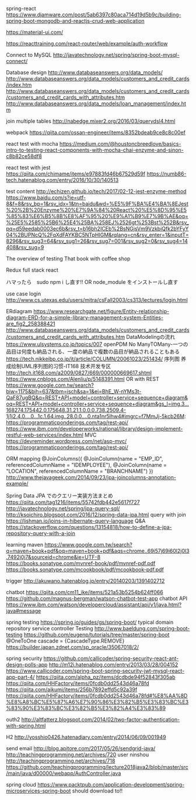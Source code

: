 spring-react
https://www.djamware.com/post/5ab6397c80aca714d19d5b9c/building-spring-boot-mongodb-and-reactjs-crud-web-application

https://material-ui.com/

https://reacttraining.com/react-router/web/example/auth-workflow


Connect to MySQL
http://javatechnology.net/spring/spring-boot-mysql-connect/

Database design
http://www.databaseanswers.org/data_models/
http://www.databaseanswers.org/data_models/customers_and_credit_cards/index.htm
http://www.databaseanswers.org/data_models/customers_and_credit_cards/customers_and_credit_cards_with_attributes.htm
http://www.databaseanswers.org/data_models/loan_management/index.htm

join multiple tables
http://nabedge.mixer2.org/2016/03/querydsl4.html

webpack
https://qiita.com/ossan-engineer/items/8352bdeab9ce8c8c00ef

react test with mocha
https://medium.com/@houstoncbreedlove/basics-intro-to-testing-react-components-with-mocha-chai-enzyme-and-sinon-c8b82ce58df8

react test with jest
https://qiita.com/chimame/items/e97883fd46b67529d59f
https://numb86-tech.hatenablog.com/entry/2016/10/30/140513

test content
http://echizen.github.io/tech/2017/02-12-jest-enzyme-method
https://www.baidu.com/s?ie=utf-8&f=8&rsv_bp=1&rsv_idx=1&tn=baidu&wd=%E5%9F%BA%E4%BA%8EJest%20%2B%20Enzyme%20%E7%9A%84%20React%20%E5%8D%95%E5%85%83%E6%B5%8B%E8%AF%95%20%E9%A1%B9%E7%9B%AE&oq=%25E5%2585%25B6%25E4%25BA%258EJ%2526gt%253Bst%252B&rsv_pq=d59eedab0003ec6b&rsv_t=b16bh2ICEb%2BsNGjsVm9VzkbiQfk2bYFyY04%2BUPNcQ%2FqXdFAYKBC5NTpHIGM&rqlang=cn&rsv_enter=1&inputT=8296&rsv_sug3=64&rsv_sug1=26&rsv_sug7=001&rsv_sug2=0&rsv_sug4=14408&rsv_sug=9


The overview of testing
That book with coffee shop

Redux
full stack react

ハマったら　sudo npm i し直す!! OR node_module をインストールし直す

use case
login
http://www.cs.utexas.edu/users/mitra/csFall2003/cs313/lectures/login.html

ERdiagram
https://www.researchgate.net/figure/Entity-relationship-diagram-ERD-for-a-simple-library-management-system-Entities-are_fig2_258388421
http://www.databaseanswers.org/data_models/customers_and_credit_cards/customers_and_credit_cards_with_attributes.htm
DataModelingの流れ
https://www.ulsystems.co.jp/topics/007
openPDM
No ManyTOMany-一つの品目は何度も納品される、一度の納品で複数の品目が納品されることもある
https://tech.nikkeibp.co.jp/it/article/COLUMN/20061023/251434/
序列图
养成绘制UML序列图的习惯-IT168 技术开发专区
http://tech.it168.com/a2009/0827/669/000000669617.shtml
https://www.cnblogs.com/Alenliu/p/5148391.html
OR with REST
https://www.google.com.tw/search?biw=1175&bih=637&tbm=isch&sa=1&ei=BhE_W-nYMs3t-QaF87ugBQ&q=REST+API+model+controller+service+sequence+diagram&oq=REST+API+model+controller+service+sequence+diagram&gs_l=img.3...168274.175442.0.175648.31.21.1.0.0.0.738.2509.4-1j1j2.4.0....0...1c.1.64.img..28.0.0....0.nta1nr5lhw4#imgrc=f7MmJj-5kcb26M:
https://programmaticponderings.com/tag/rest-api/
https://www.ibm.com/developerworks/rational/library/design-implement-restful-web-services/index.html
MVC
https://devreminder.wordpress.com/net/asp-mvc/
https://programmaticponderings.com/tag/rest-api/

ORM mapping
@JoinColumns({
			@JoinColumn(name = "EMP_ID", referencedColumnName = "IDEMPLOYEE"),
			@JoinColumn(name = "LOCATION", referencedColumnName = "BRANCHNAME") })
http://www.thejavageek.com/2014/09/23/jpa-joincolumns-annotation-example/


Spring Data JPA でのクエリー実装方法まとめ
https://qiita.com/tag1216/items/55742fdb442e5617f727
http://javatechnology.net/spring/jpa-query-sql/
http://ksoichiro.blogspot.com/2016/12/spring-data-jpa.html
query with join
https://lishman.io/joins-in-hibernate-query-language
Q&A
https://stackoverflow.com/questions/13154818/how-to-define-a-jpa-repository-query-with-a-join

learning maven
https://www.google.com.tw/search?q=maven+book+pdf&oq=maven+book+pdf&aqs=chrome..69i57j69i60l2j0l3.7492j0j7&sourceid=chrome&ie=UTF-8
https://books.sonatype.com/mvnref-book/pdf/mvnref-pdf.pdf
https://books.sonatype.com/mcookbook/pdf/mcookbook-pdf.pdf

trigger
http://akuwano.hatenablog.jp/entry/20140203/1391402712

chatbot
https://qiita.com/cm11_ike/items/521a53b5254b624ff066
https://github.com/magnus-bergman/watson-chatbot-test-app
chatbot API
https://www.ibm.com/watson/developercloud/assistant/api/v1/java.html?java#message

spring testing
https://spring.io/guides/gs/spring-boot/
typical domain repository service controller Testing
http://www.baeldung.com/spring-boot-testing
https://github.com/eugenp/tutorials/tree/master/spring-boot
@OneToOne cascade = {CascadeType.REMOVE}
https://builder.japan.zdnet.com/sp_oracle/35067018/2/

spring security
https://github.com/callicoder/spring-security-react-ant-design-polls-app
http://m12i.hatenablog.com/entry/2013/03/28/004152
https://www.callicoder.com/spring-boot-spring-security-jwt-mysql-react-app-part-4/
https://qiita.com/alpha_pz/items/dcdbde94f52843f305ab
https://qiita.com/HHFactory/items/0fcdb0dd2543d46a78fd
https://qiita.com/aikumi/items/256b7892effd5c92a39f
https://qiita.com/HHFactory/items/0fcdb0dd2543d46a78fd#%E8%AA%8D%E8%A8%BC%E5%87%A6%E7%90%86%E3%82%B5%E3%83%BC%E3%83%90%E3%83%BC%E3%82%B5%E3%82%A4%E3%83%89

outh2
http://altfatterz.blogspot.com/2014/02/two-factor-authentication-with-spring.html

H2
http://yosshio0426.hatenadiary.com/entry/2014/06/09/001949

send email
http://blog.apitore.com/2017/05/26/sendgrid-java/
http://teachingprogramming.net/archives/720
user ninshou
http://teachingprogramming.net/archives/718
https://github.com/teachingprogramming/lecture2018java2/blob/master/src/main/java/d00000/webapp/AuthController.java

spring cloud
https://www.packtpub.com/application-development/spring-microservices-spring-boot
should download to!!
